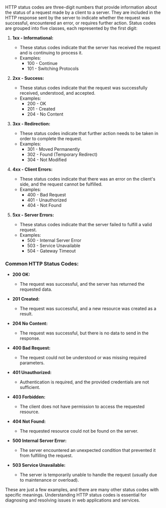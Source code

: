 HTTP status codes are three-digit numbers that provide information about the status of a request made by a client to a server. They are included in the HTTP response sent by the server to indicate whether the request was successful, encountered an error, or requires further action. Status codes are grouped into five classes, each represented by the first digit:

1. **1xx - Informational:**
   - These status codes indicate that the server has received the request and is continuing to process it.
   - Examples:
     - 100 - Continue
     - 101 - Switching Protocols

2. **2xx - Success:**
   - These status codes indicate that the request was successfully received, understood, and accepted.
   - Examples:
     - 200 - OK
     - 201 - Created
     - 204 - No Content

3. **3xx - Redirection:**
   - These status codes indicate that further action needs to be taken in order to complete the request.
   - Examples:
     - 301 - Moved Permanently
     - 302 - Found (Temporary Redirect)
     - 304 - Not Modified

4. **4xx - Client Errors:**
   - These status codes indicate that there was an error on the client's side, and the request cannot be fulfilled.
   - Examples:
     - 400 - Bad Request
     - 401 - Unauthorized
     - 404 - Not Found

5. **5xx - Server Errors:**
   - These status codes indicate that the server failed to fulfill a valid request.
   - Examples:
     - 500 - Internal Server Error
     - 503 - Service Unavailable
     - 504 - Gateway Timeout

### Common HTTP Status Codes:

- **200 OK:**
  - The request was successful, and the server has returned the requested data.

- **201 Created:**
  - The request was successful, and a new resource was created as a result.

- **204 No Content:**
  - The request was successful, but there is no data to send in the response.

- **400 Bad Request:**
  - The request could not be understood or was missing required parameters.

- **401 Unauthorized:**
  - Authentication is required, and the provided credentials are not sufficient.

- **403 Forbidden:**
  - The client does not have permission to access the requested resource.

- **404 Not Found:**
  - The requested resource could not be found on the server.

- **500 Internal Server Error:**
  - The server encountered an unexpected condition that prevented it from fulfilling the request.

- **503 Service Unavailable:**
  - The server is temporarily unable to handle the request (usually due to maintenance or overload).

These are just a few examples, and there are many other status codes with specific meanings. Understanding HTTP status codes is essential for diagnosing and resolving issues in web applications and services.
